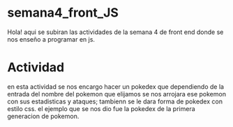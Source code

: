 # semana4_front_JS
Hola! aqui se subiran las actividades de la semana 4 de front end donde se nos enseño a programar en js.

<h1> Actividad </h1>
en esta actividad se nos encargo hacer un pokedex que dependiendo de la entrada del nombre del pokemon que elijamos se nos arrojara ese pokemon con sus estadisticas y ataques; tambienn se le dara forma de pokedex con estilo css. el ejemplo que se nos dio fue la pokedex de la primera generacion de pokemon.
